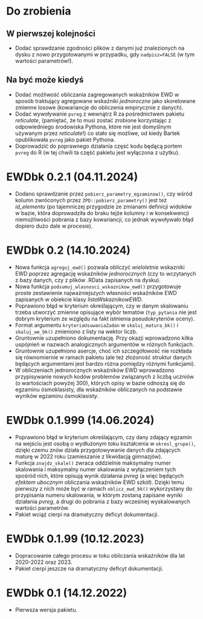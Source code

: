 # Do zrobienia

## W pierwszej kolejności

- Dodać sprawdzanie zgodności plików z danymi już znalezionych na dysku z nowo
  przygotowanymi w przypadku, gdy `nadpisz=FALSE` (w tym wartości parametrów!).

## Na być może kiedyś

- Dodać możliwość obliczania zagregowanych wskaźników EWD w sposób traktujący
  agregowane wskaźniki *jednoroczne* jako skorelowane zmienne losowe
  (kowariancje do obliczenia empirycznie z danych).
- Dodać wywoływanie `pvreg` z wewnątrz R za pośrednictwem pakietu *reticulate*,
  (pamiętać, że to musi zostać zrobione korzystając z odpowiedniego środowiska
  Pythona, które nie jest domyślnym używanym przez *reticulate*!) co stało się
  możliwe, od kiedy Bartek opublikowała `pvreg` jako pakiet Pythona.
- Doprowadzić do poprawnego działania część kodu będącą portem `pvreg` do R
  (w tej chwili ta część pakietu jest wyłączona z użytku).


# EWDbk 0.2.1 (04.11.2024)

- Dodano sprawdzanie przez `pobierz_parametry_egzaminow()`, czy wśród kolumn
  zwróconych przez `ZPD::pobierz_parametry()` jest też *id_elementu* (po
  tajemniczej przygodzie ze zmianami definicji widoków w bazie, która
  doprowadziła do braku tejże kolumny i w konsekwencji niemożliwości pobrania
  z bazy kowariancji, co jednak wywoływało błąd dopiero dużo dale w procesie).

# EWDbk 0.2 (14.10.2024)

- Nowa funkcja `agreguj_ewd()` pozwala obliczyć *wieloletnie* wskazniki EWD
  poprzez agregację wskaźników *jednorocznych* (czy to wczytanych z bazy danych,
  czy z plików .RData zapisanych na dysku).
- Nowa funkcja `podsumuj_wlasnosci_wskaznikow_ewd()` przygotowuje proste
  zestawienie najważniejszych własności wskaźników EWD zapisanych w obiekcie
  klasy *listaWskaznikowEWD*.
- Poprawiono błąd w kryterium określającym, czy w danym skalowaniu trzeba
  utworzyć zmienne opisujące wybór tematów (`typ_pytania` nie jest dobrym
  kryterium ze względu na fakt istnienia pseudokryteriów oceny).
- Format argumentu `kryteriaUsuwaniaZadan` w `skaluj_matura_bk()`
  i `skaluj_we_bk()` zmieniono z listy na wektor liczb.
- Gruntownie uzupełniono dokumentację. Przy okazji wprowadzono kilka uspójnień
  w nazwach analogicznych argumentów w różnych funkcjach.
- Gruntownie uzupełniono asercje, choć ich szczegółowość nie rozkłada się
  równomiernie w ramach pakietu (ale też złożoność struktur danych będących
  argumentami jest bardzo różna pomiędzy różnymi funkcjami).
- W obliczeniach jednorocznych wskaźników EWD wprowadzono przypisywanie nowych
  kodów problemów związanych z liczbą uczniów (o wartościach powyżej 300),
  których opisy w bazie odnoszą się do egzaminu ósmoklasisty, dla wskaźników
  obliczanych na podstawie wyników egzaminu ósmoklasisty.

# EWDbk 0.1.999 (14.06.2024)

- Poprawiono błąd w kryterium określającym, czy dany zdający egzamin na wejściu
  jest osobą o wydłużonym toku kształcenia w `okresl_grupe()`, dzięki czemu
  znów działa przygotowywanie danych dla zdających maturę w 2022 roku
  (zamieszanie z likwidacją gimnazjów).
- Funkcja `znajdz_skale()` zwraca oddzielnie maksymalny numer skalowania
  i maksymalny numer skalowania z wyłączeniem tych spośród nich, które opisują
  wynik działania *pvreg* (a więc będących *efektem ubocznym* obliczania
  wskaźników EWD szkół). Dzięki temu pierwszy z nich może być w ramach
  `oblicz_ewd_bk()` wykorzystany do przypisania numeru skalowania, w którym
  zostaną zapisane wyniki działania *pvreg*, a drugi do pobrania z bazy
  wcześniej wyskalowanych wartości parametrów.
- Pakiet wciąż cierpi na dramatyczny deficyt dokumentacji.

# EWDbk 0.1.99 (10.12.2023)

- Dopracowanie całego procesu w toku obliczania wskaźników dla lat 2020-2022
  oraz 2023.
- Pakiet cierpi jeszcze na dramatyczny deficyt dokumentacji.

# EWDbk 0.1 (14.12.2022)

- Pierwsza wersja pakietu.
